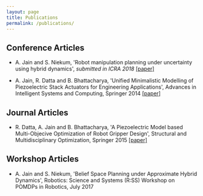 ```yaml
---
layout: page
title: Publications
permalink: /publications/
---
```


<!-- Conference Articles -->
<div class="toc">
  <h2>Conference Articles</h2>
  <ul class="texts">
  <li class="text-title">
      <p>A. Jain and S. Niekum, 'Robot manipulation planning under uncertainty using hybrid dynamics', <i>submitted in ICRA 2018 </i> <a href="/files/hblqr_icra_18.pdf" target="_blank"> [paper]</a></p>
    </li>
    <li class="text-title">
      <p> A. Jain, R. Datta and B. Bhattacharya, 'Unified Minimalistic Modelling of Piezoelectric Stack Actuators for Engineering Applications', Advances in Intelligent Systems and Computing, Springer 2014 <a href="http://link.springer.com/chapter/10.1007/978-3-319-16841-8_42" target="_blank"> [paper] </a> </p>
    </li>
  </ul>
</div>


<!-- Journal Articles -->
<div class="toc">
  <h2>Journal Articles</h2>
  <ul class="texts">  
    <li class="text-title">
      <p> R. Datta, A. Jain and B. Bhattacharya, 'A Piezoelectric Model based Multi-Objecive Optimization of Robot Gripper Design', Structural and Multidisciplinary Optimization, Springer 2015 <a href="http://link.springer.com/article/10.1007/s00158-015-1340-y" target="_blank"> [paper] </a> </p>
    </li>
  </ul>
</div>

<!-- Workshop Articles -->
<div class="toc">
  <h2>Workshop Articles</h2>
  <ul class="texts">  
    <li class="text-title">
      <p>A. Jain and S. Niekum, 'Belief Space Planning under Approximate Hybrid Dynamics', Robotics: Science and Systems (R:SS) Workshop on POMDPs in Robotics, July 2017 </p> 
    </li>
  </ul>
</div>